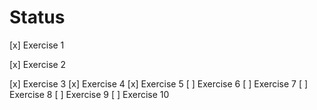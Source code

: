 # Status

[x] Exercise 1

[x] Exercise 2

[x] Exercise 3
[x] Exercise 4
[x] Exercise 5
[ ] Exercise 6
[ ] Exercise 7
[ ] Exercise 8
[ ] Exercise 9
[ ] Exercise 10
